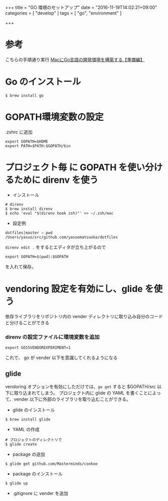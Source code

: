 +++
title = "GO 環境のセットアップ"
date = "2016-11-19T14:02:21+09:00"
categories = [ "develop" ]
tags = [ "go", "environment" ]

+++

# 参考
こちらの手順通り実行
[MacにGo言語の開発環境を構築する【準備編】](http://blog.flup.jp/2016/02/16/dev_golang_keeping_vendoring/)

# Go のインストール
```
$ brew install go
```

# GOPATH環境変数の設定
.zshrc に追加
```
export GOPATH=$HOME
export PATH=$PATH:$GOPATH/bin
```

# プロジェクト毎 に GOPATH を使い分けるために direnv を使う
- インストール
```
# direnv
$ brew install direnv
$ echo 'eval "$(direnv hook zsh)"' >> ~/.zsh/mac
```

- 設定例
```
dotfiles|master ⇒ pwd
/Users/yasuo/src/github.com/yasuomatsuoka/dotfiles
```
```direnv edit .``` をするとエディタが立ち上がるので
```
export GOPATH=$(pwd):$GOPATH
```
を入れて保存。

# vendoring 設定を有効にし、glide を使う
依存ライブラリをリポジトリ内の vender ディレクトリに取り込み自分のコードと分けることができる
### direnv の設定ファイルに環境変数を追加
```
export GO15VENDOREXPERIMENT=1
```
これで、 go が vender 以下を意識してくれるようになる

## glide
vendoring オプションを有効にしただけでは、```go get``` すると $GOPATH/src 以下に取り込まれてしまう。
プロジェクト内に glide の YAML を書くことによって、vender 以下に外部のライブラリを取り込むことができる。

- glide のインストール
```
$ brew install glide
```

- YAML の作成
```
# プロジェクトのディレクトリで
$ glide create
```
- package の追加
```
$ glide get github.com/Masterminds/cookoo
```

- package のインストール
```
$ glide up
```

- .gitignore に vender を追加
